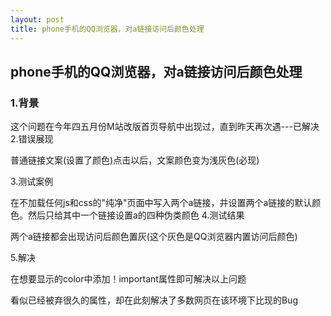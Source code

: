 ```yaml
---
layout: post 
title: phone手机的QQ浏览器，对a链接访问后颜色处理
---
```


## phone手机的QQ浏览器，对a链接访问后颜色处理

### 1.背景

这个问题在今年四五月份M站改版首页导航中出现过，直到昨天再次遇---已解决
2.错误展现

普通链接文案(设置了颜色)点击以后，文案颜色变为浅灰色(必现)

3.测试案例

在不加载任何js和css的"纯净"页面中写入两个a链接，并设置两个a链接的默认颜色。然后只给其中一个链接设置a的四种伪类颜色
4.测试结果

两个a链接都会出现访问后颜色置灰(这个灰色是QQ浏览器内置访问后颜色)

5.解决

在想要显示的color中添加！important属性即可解决以上问题

看似已经被弃很久的属性，却在此刻解决了多数网页在该环境下比现的Bug
